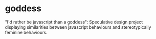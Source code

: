 # goddess
"I'd rather be javascript than a goddess": Speculative design project displaying similarities between javascript behaviours and stereotypically feminine behaviours.

